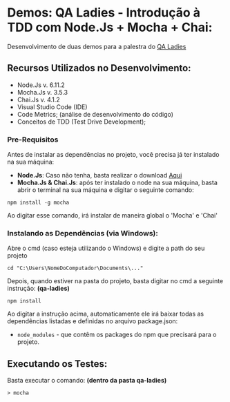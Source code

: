 # Demos: QA Ladies - Introdução à TDD com Node.Js + Mocha + Chai:

Desenvolvimento de duas demos para a palestra do [QA Ladies](http://www.qaladies.com/)

## Recursos Utilizados no Desenvolvimento:

- Node.Js  v. 6.11.2
- Mocha.Js v. 3.5.3
- Chai.Js v. 4.1.2
- Visual Studio Code (IDE)
- Code Metrics; (análise de desenvolvimento do código)
- Conceitos de TDD (Test Drive Development);

### Pre-Requisitos

Antes de instalar as dependências no projeto, você precisa já ter instalado na sua máquina:

* **Node.Js**: Caso não tenha, basta realizar o download [Aqui](https://nodejs.org/en/)
* **Mocha.Js & Chai.Js**: após ter instalado o node na sua máquina, basta abrir o terminal na sua máquina e digitar o seguinte comando:

```
npm install -g mocha
```

Ao digitar esse comando, irá instalar de maneira global o 'Mocha' e 'Chai'

### Instalando as Dependências (via Windows):

Abre o cmd (caso esteja utilizando o Windows) e digite a path do seu projeto

```
cd "C:\Users\NomeDoComputador\Documents\..."
```

Depois, quando estiver na pasta do projeto, basta digitar no cmd a seguinte instrução: **(qa-ladies)**

```
npm install
```

Ao digitar a instrução acima, automaticamente ele irá baixar todas as dependências listadas e definidas no arquivo package.json:

* `node_modules` - que contêm os packages do npm que precisará para o projeto.

## Executando os Testes:

Basta executar o comando: **(dentro da pasta qa-ladies)**

```
> mocha

```
